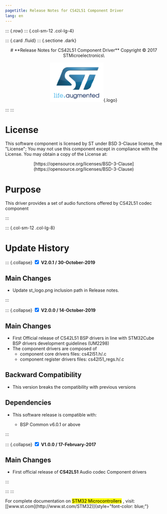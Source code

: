 ```yaml
---
pagetitle: Release Notes for CS42L51 Component Driver
lang: en
---
```


::: {.row}
::: {.col-sm-12 .col-lg-4}

::: {.card .fluid}
::: {.sectione .dark}
<center>
# **Release Notes for CS42L51 Component Driver**
Copyright &copy; 2017 STMicroelectronics\
    
[![ST logo](_htmresc/st_logo.png)](https://www.st.com){.logo}
</center>
:::
:::

# License

This software component is licensed by ST under BSD 3-Clause license, the "License"; You may not use this component except in 
compliance with the License. You may obtain a copy of the License at:
<center>
[https://opensource.org/licenses/BSD-3-Clause](https://opensource.org/licenses/BSD-3-Clause)
</center>

# Purpose

This driver provides a set of audio functions offered by CS42L51 codec component

:::

::: {.col-sm-12 .col-lg-8}
# Update History

::: {.collapse}
<input type="checkbox" id="collapse-section3" checked aria-hidden="true">
<label for="collapse-section3" aria-hidden="true">__V2.0.1 / 30-October-2019__</label>
<div>			

## Main Changes

-	Update st_logo.png inclusion path in Release notes.

</div>
:::

::: {.collapse}
<input type="checkbox" id="collapse-section2" checked aria-hidden="true">
<label for="collapse-section2" aria-hidden="true">__V2.0.0 / 14-October-2019__</label>
<div>			

## Main Changes

-	First Official release of CS42L51 BSP drivers in line with STM32Cube BSP drivers development guidelines (UM2298) 
-	The component drivers are composed of
	-	component core drivers files: cs42l51.h/.c
	-	component register drivers files: cs42l51_regs.h/.c
	
## Backward Compatibility

-	This version breaks the compatibility with previous versions

## Dependencies

-	This software release is compatible with:

	-	BSP Common v6.0.1 or above

</div>
:::

::: {.collapse}
<input type="checkbox" id="collapse-section1" checked aria-hidden="true">
<label for="collapse-section1" aria-hidden="true">__V1.0.0 / 17-February-2017__</label>
<div>			

## Main Changes

-	First official release of **CS42L51** Audio codec Component drivers 

</div>
:::

:::
:::

<footer class="sticky">
For complete documentation on <mark>STM32 Microcontrollers</mark> ,
visit: [[www.st.com](http://www.st.com/STM32)]{style="font-color: blue;"}
</footer>

